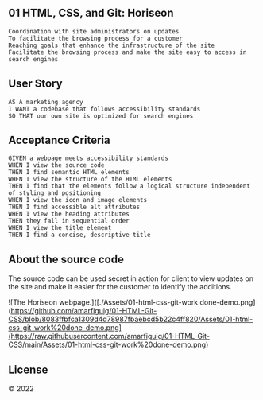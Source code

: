 ## 01 HTML, CSS, and Git: Horiseon

```
Coordination with site administrators on updates
To facilitate the browsing process for a customer
Reaching goals that enhance the infrastructure of the site
Facilitate the browsing process and make the site easy to access in search engines
```

## User Story

```
AS A marketing agency
I WANT a codebase that follows accessibility standards
SO THAT our own site is optimized for search engines
```

## Acceptance Criteria

```
GIVEN a webpage meets accessibility standards
WHEN I view the source code
THEN I find semantic HTML elements
WHEN I view the structure of the HTML elements
THEN I find that the elements follow a logical structure independent of styling and positioning
WHEN I view the icon and image elements
THEN I find accessible alt attributes
WHEN I view the heading attributes
THEN they fall in sequential order
WHEN I view the title element
THEN I find a concise, descriptive title
```

## About the source code

The source code can be used secret in action for client to view updates on the site and make it easier for the customer to identify the additions.

![The Horiseon webpage.]([./Assets/01-html-css-git-work done-demo.png](https://github.com/amarfiguig/01-HTML-Git-CSS/blob/8083ffbfca1309d4d78987fbaebcd5b22c4ff820/Assets/01-html-css-git-work%20done-demo.png](https://raw.githubusercontent.com/amarfiguig/01-HTML-Git-CSS/main/Assets/01-html-css-git-work%20done-demo.png)


## License

© 2022 
